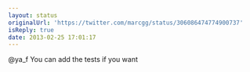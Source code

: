 ```yaml
---
layout: status
originalUrl: 'https://twitter.com/marcgg/status/306086474774900737'
isReply: true
date: 2013-02-25 17:01:17
---
```


@ya_f You can add the tests if you want
